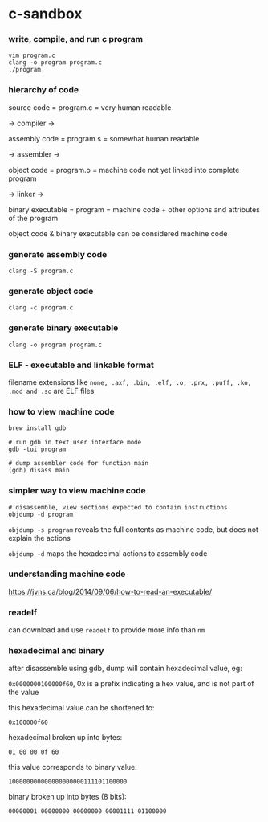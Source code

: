 # c-sandbox

### write, compile, and run c program

```
vim program.c
clang -o program program.c
./program
```

### hierarchy of code

source code = program.c = very human readable

-> compiler ->

assembly code = program.s = somewhat human readable

-> assembler ->

object code = program.o = machine code not yet linked into complete program

-> linker ->

binary executable = program = machine code + other options and attributes of
the program

object code & binary executable can be considered machine code

### generate assembly code

```
clang -S program.c
```

### generate object code

```
clang -c program.c
```

### generate binary executable

```
clang -o program program.c
```

### ELF - executable and linkable format

filename extensions like 
`none, .axf, .bin, .elf, .o, .prx, .puff, .ko, .mod and .so`
are ELF files

### how to view machine code

```
brew install gdb

# run gdb in text user interface mode
gdb -tui program

# dump assembler code for function main
(gdb) disass main
```

### simpler way to view machine code

```
# disassemble, view sections expected to contain instructions
objdump -d program
```

`objdump -s program` reveals the full contents as machine code, but does not
explain the actions

`objdump -d` maps the hexadecimal actions to assembly code

### understanding machine code

https://jvns.ca/blog/2014/09/06/how-to-read-an-executable/

### readelf

can download and use `readelf` to provide more info than `nm`

### hexadecimal and binary

after disassemble using gdb, dump will contain hexadecimal value, eg:

`0x0000000100000f60`, 0x is a prefix indicating a hex value, and is not part of
the value

this hexadecimal value can be shortened to:

`0x100000f60`

hexadecimal broken up into bytes:

`01 00 00 0f 60`

this value corresponds to binary value:

`100000000000000000000111101100000`

binary broken up into bytes (8 bits):

`00000001 00000000 00000000 00001111 01100000`

